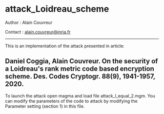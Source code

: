 # attack_Loidreau_scheme
Author : Alain Couvreur

Contact : alain.couvreur@inria.fr

-------------------------------------------
This is an implementation of the attack presented in article:

Daniel Coggia, Alain Couvreur. On the security of a Loidreau's rank metric code based encryption scheme.
Des. Codes Cryptogr. 88(9), 1941-1957, 2020.
-------------------------------------------

To launch the attack open magma and load file attack_l_equal_2.mgm.
You can modify the parameters of the code to attack by modifying
the Parameter setting (section 1) in this file.
